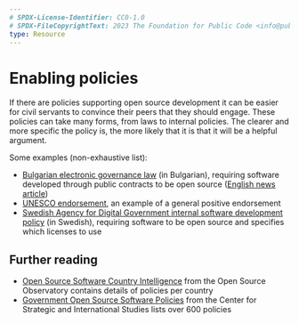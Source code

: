 ```yaml
---
# SPDX-License-Identifier: CC0-1.0
# SPDX-FileCopyrightText: 2023 The Foundation for Public Code <info@publiccode.net>
type: Resource
---
```


# Enabling policies

If there are policies supporting open source development it can be easier for civil servants to convince their peers that they should engage.
These policies can take many forms, from laws to internal policies.
The clearer and more specific the policy is, the more likely that it is that it will be a helpful argument.

Some examples (non-exhaustive list):

* [Bulgarian electronic governance law](https://lex.bg/laws/ldoc/2135555445) (in Bulgarian), requiring software developed through public contracts to be open source ([English news article](https://web.archive.org/web/20230204230815/https://www.techrepublic.com/article/bulgaria-mandates-government-code-be-open-source-should-other-countries-follow-suit/))
* [UNESCO endorsement](https://en.unesco.org/freeandopensourcesoftware), an example of a general positive endorsement
* [Swedish Agency for Digital Government internal software development policy](https://www.digg.se/download/18.5b0eb5a018018072bd81c5cf/1657096012152/Policy%20f%C3%B6r%20utveckling%20av%20programvara.pdf) (in Swedish), requiring software to be open source and specifies which licenses to use

## Further reading

* [Open Source Software Country Intelligence](https://joinup.ec.europa.eu/collection/open-source-observatory-osor/open-source-software-country-intelligence) from the Open Source Observatory contains details of policies per country
* [Government Open Source Software Policies](https://www.csis.org/programs/strategic-technologies-program/resources/government-open-source-software-policies) from the Center for Strategic and International Studies lists over 600 policies
